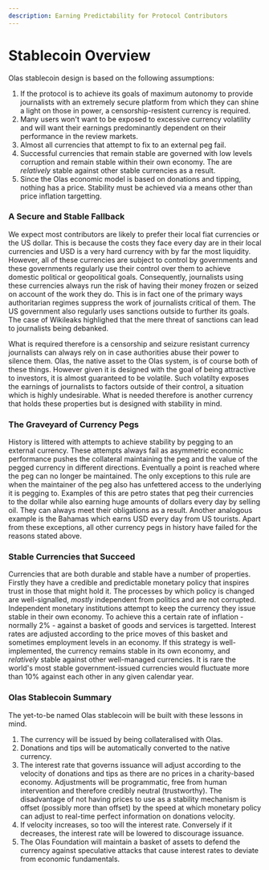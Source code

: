 ```yaml
---
description: Earning Predictability for Protocol Contributors
---
```


# Stablecoin Overview

Olas stablecoin design is based on the following assumptions:

1. If the protocol is to achieve its goals of maximum autonomy to provide journalists with an extremely secure platform from which they can shine a light on those in power, a censorship-resistent currency is required.&#x20;
2. Many users won't want to be exposed to excessive currency volatility and will want their earnings predominantly dependent on their performance in the review markets.
3. Almost all currencies that attempt to fix to an external peg fail.&#x20;
4. Successful currencies that remain stable are governed with low levels corruption and remain stable within their own economy. The are _relatively_ stable against other stable currencies as a result.&#x20;
5. Since the Olas economic model is based on donations and tipping, nothing has a price. Stability must be achieved via a means other than price inflation targetting.&#x20;

### A Secure and Stable Fallback&#x20;

We expect most contributors are likely to prefer their local fiat currencies or the US dollar. This is because the costs they face every day are in their local currencies and USD is a very hard currency with by far the most liquidity. However, all of these currencies are subject to control by governments and these governments regularly use their control over them to achieve domestic political or geopolitical goals. Consequently, journalists using these currencies always run the risk of having their money frozen or seized on account of the work they do. This is in fact one of the primary ways authoritarian regimes suppress the work of journalists critical of them. The US government also regularly uses sanctions outside to further its goals. The case of Wikileaks highlighed that the mere threat of sanctions can lead to journalists being debanked.&#x20;

What is required therefore is a censorship and seizure resistant currency journalists can always rely on in case authorities abuse their power to silence them. Olas, the native asset to the Olas system, is of course both of these things. However given it is designed with the goal of being attractive to investors, it is almost guaranteed to be volatile. Such volatilty exposes the earnings of journalists to factors outside of their control, a situation which is highly undesirable. What is needed therefore is another currency that holds these properties but is designed with stability in mind.&#x20;

### The Graveyard of Currency Pegs&#x20;

History is littered with attempts to achieve stability by pegging to an external currency. These attempts always fail as asymmetric economic performance pushes the collateral maintaining the peg and the value of the pegged currency in different directions. Eventually a point is reached where the peg can no longer be maintained. The only exceptions to this rule are when the maintainer of the peg also has unfettered access to the underlying it is pegging to. Examples of this are petro states that peg their currencies to the dollar while also earning huge amounts of dollars every day by selling oil. They can always meet their obligations as a result. Another analogous example is the Bahamas which earns USD every day from US tourists. Apart from these exceptions, all other currency pegs in history have failed for the reasons stated above.&#x20;

### Stable Currencies that Succeed

Currencies that are both durable and stable have a number of properties. Firstly they have a credible and predictable monetary policy that inspires trust in those that might hold it. The processes by which policy is changed are well-signalled, _mostly_ independent from politics and are not corrupted. Independent monetary institutions attempt to keep the currency they issue stable in their own economy. To achieve this a certain rate of inflation - normally 2% - against a basket of goods and services is targetted. Interest rates are adjusted according to the price moves of this basket and sometimes employment levels in an economy. If this strategy is well-implemented, the currency remains stable in its own economy, and _relatively_ stable against other well-managed currencies. It is rare the world's most stable government-issued currencies would fluctuate more than 10% against each other in any given calendar year.&#x20;

### Olas Stablecoin Summary

The yet-to-be named Olas stablecoin will be built with these lessons in mind.&#x20;

1. The currency will be issued by being collateralised with Olas.
2. Donations and tips will be automatically converted to the native currency.&#x20;
3. The interest rate that governs issuance will adjust according to the velocity of donations and tips as there are no prices in a charity-based economy. Adjustments will be programmatic, free from human intervention and therefore credibly neutral (trustworthy). The disadvantage of not having prices to use as a stability mechanism is offset (possibly more than offset) by the speed at which monetary policy can adjust to real-time perfect information on donations velocity.&#x20;
4. If velocity increases, so too will the interest rate. Conversely if it decreases, the interest rate will be lowered to discourage issuance.&#x20;
5. The Olas Foundation will maintain a basket of assets to defend the currency against speculative attacks that cause interest rates to deviate from economic fundamentals.&#x20;

